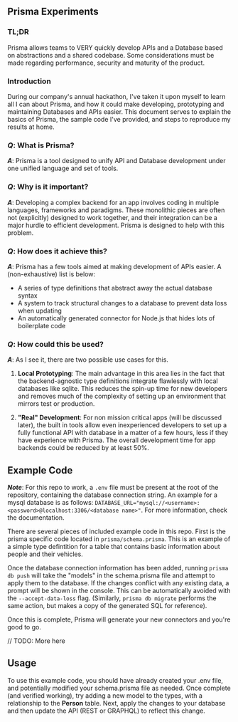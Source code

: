 ## Prisma Experiments

### TL;DR
Prisma allows teams to VERY quickly develop APIs and a Database based on abstractions and a shared codebase. Some considerations must be made regarding performance, security and maturity of the product.

### Introduction
During our company's annual hackathon, I've taken it upon myself to learn all I can about Prisma, and how it could make developing, prototyping and maintaining Databases and APIs easier. This document serves to explain the basics of Prisma, the sample code I've provided, and steps to reproduce my results at home.

### ***Q***: What is Prisma?
***A***: Prisma is a tool designed to unify API and Database development under one unified language and set of tools.

### ***Q***: Why is it important?
***A***: Developing a complex backend for an app involves coding in multiple languages, frameworks and paradigms. These monolithic pieces are often not (explicitly) designed to work together, and their integration can be a major hurdle to efficient development. Prisma is designed to help with this problem.

### ***Q***: How does it achieve this?
***A***: Prisma has a few tools aimed at making development of APIs easier. A (non-exhaustive) list is below:
   * A series of type definitions that abstract away the actual database syntax
   * A system to track structural changes to a database to prevent data loss when updating
   * An automatically generated connector for Node.js that hides lots of boilerplate code

### ***Q***: How could this be used?
***A***: As I see it, there are two possible use cases for this.
1. **Local Prototyping**: The main advantage in this area lies in the fact that the backend-agnostic type definitions integrate flawlessly with local databases like sqlite. This reduces the spin-up time for new developers and removes much of the complexity of setting up an environment that mirrors test or production. 

2. **"Real" Development**: For non mission critical apps (will be discussed later), the built in tools allow even inexperienced developers to set up a fully functional API with database in a matter of a few hours, less if they have experience with Prisma. The overall development time for app backends could be reduced by at least 50%.


## Example Code

***Note***: For this repo to work, a ```.env``` file must be present at the root of the repository, containing the database connection string. An example for a mysql database is as follows: ```DATABASE_URL="mysql://<username>:<password>@localhost:3306/<database name>"```. For more information, check the documentation.

There are several pieces of included example code in this repo. First is the prisma specific code located in ```prisma/schema.prisma```. This is an example of a simple type defintition for a table that contains basic information about people and their vehicles.

Once the database connection information has been added, running ```prisma db push``` will take the "models" in the schema.prisma file and attempt to apply them to the database. If the changes conflict with any existing data, a prompt will be shown in the console. This can be automatically avoided with the ```--accept-data-loss``` flag. (Similarly, ```prisma db migrate``` performs the same action, but makes a copy of the generated SQL for reference).

Once this is complete, Prisma will generate your new connectors and you're good to go.

// TODO: More here


## Usage
To use this example code, you should have already created your .env file, and potentially modified your schema.prisma file as needed. Once complete (and verified working), try adding a new model to the types, with a relationship to the **Person** table. Next, apply the changes to your database and then update the API (REST or GRAPHQL) to reflect this change.

